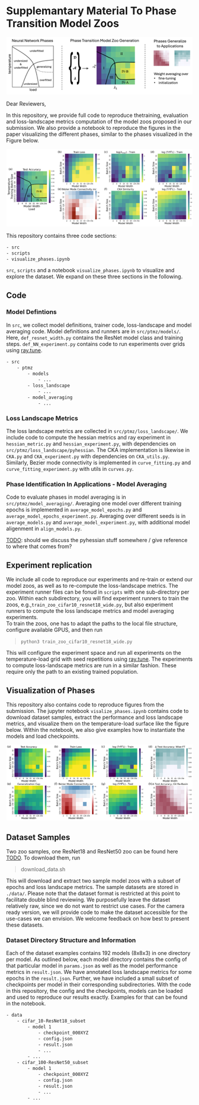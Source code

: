 # Supplemantary Material To Phase Transition Model Zoos

![Overview of our phase transition model zoo.](./assets/overview_phase_transition_model_zoo.png)


Dear Reviewers,

In this repository, we provide full code to reproduce thetraining, evaluation and loss-landscape metrics computation of the model zoos proposed in our submission. We also provide a notebook to reproduce the figures in the paper visualizing the different phases, similar to the phases visualized in the Figure below. 

![Example for phase transitions and loss landscape metrics in our model zoo.](./assets/phases_presentation_cifar100.png)

This repository contains three code sections:
```
- src
- scripts
- visualize_phases.ipynb
```

 `src`, `scripts` and a notebook `visualize_phases.ipynb` to visualize and explore the dataset. We expand on these three sections in the following.

## Code
 
### Model Defintions

In `src`, we collect model definitions, trainer code, loss-landscape and model averaging code. Model definitions and runners are in `src/ptmz/models/`. Here, `def_resnet_width.py` contains the ResNet model class and training steps. `def_NN_experiment.py` contains code to run experiments over grids using [ray.tune](https://docs.ray.io/en/latest/tune/index.html).  
```
- src
    - ptmz
        - models
            - ...
        - loss_landscape
            - ...
        - model_averaging
            - ...
```

### Loss Landscape Metrics
The loss landscape metrics are collected in `src/ptmz/loss_landscape/`. We include code to compute the hessian metrics and ray experiment in `hessian_metric.py` and `hessian_experiment.py`, with dependencies on `src/ptmz/loss_landscape/pyhessian`. The CKA implementation is likewise in `CKA.py` and `CKA_experiment.py` with dependencies on `CKA_utils.py`. Similarly, Bezier mode connectivity is implemented in `curve_fitting.py` and `curve_fitting_experiment.py` with utils in `curves.py`.

### Phase Identification In Applications - Model Averaging
Code to evaluate phases in model averaging is in `src/ptmz/model_averaging/`. Averaging one model over different training epochs is implemented in `average_model_epochs.py` and `average_model_epochs_experiment.py`. Averaging over different seeds is in `average_models.py` and `average_model_experiment.py`, with additional model aligenment in `align_models.py`.

[TODO](): should we discuss the pyhessian stuff somewhere / give reference to where that comes from?

## Experiment replication
We include all code to reproduce our experiments and re-train or extend our model zoos, as well as to re-compute the loss-landscape metrics.
The experiment runner files can be fonud in `scripts` with one sub-directory per zoo. Within each subdirectory, you will find experiment runners to train the zoos, e.g.,`train_zoo_cifar10_resnet18_wide.py`, but also experiment runners to compute the loss landscape metrics and model averaging experiments.  
To train the zoos, one has to adapt the paths to the local file structure, configure available GPUS, and then run   
> `python3 train_zoo_cifar10_resnet18_wide.py`   

This will configure the experiment space and run all experiments on the temperature-load grid with seed repetitions using [ray.tune](https://docs.ray.io/en/latest/tune/index.html). The experiments to compute loss-landscape metrics are run in a similar fashion. These require only the path to an existing trained population.

## Visualization of Phases
This repository also contains code to reproduce figures from the submission. The jupyter notebook `visalize_phases.ipynb` contains code to download dataset samples, extract the performance and loss landscape metrics, and visualize them on the temperature-load surface like the figure below. Within the notebook, we also give examples how to instantiate the models and load checkpoints. 

![Phase transitions in performance, loss landscape metrics and model averaging in our model zoo.](./assets/phases_model_combination.png)

## Dataset Samples
Two zoo samples, one ResNet18 and ResNet50 zoo can be found here [TODO](). To download them, run   
> download_data.sh  

This will download and extract two sample model zoos with a subset of epochs and loss landscape metrics. The sample datasets are stored in `./data/`. 
Please note that the dataset format is restricted at this point to facilitate double blind reviewing. 
We purposefully leave the dataset relatively raw, since we do not want to restrict use cases. For the camera ready version, we will provide code to make the dataset accessible for the use-cases we can envision. We welcome feedback on how best to present these datasets.

### Dataset Directory Structure and Information 
Each of the dataset examples contains 192 models (8x8x3) in one directory per model. As outlined below, each model directory contains the config of that particular model in `params.json` as well as the model performance metrics in `result.json`. We have annotated loss landscape metrics for some epochs in the `result.json`. Further, we have included a small subset of checkpoints per model in their corresponding subdirectories. With the code in this repository, the config and the checkpoints, models can be loaded and used to reproduce our results exactly. Examples for that can be found in the notebook.

```
- data
    - cifar_10-ResNet18_subset
        - model 1
            - checkpoint_000XYZ
            - config.json
            - result.json
            - ...
        - ...
    - cifar_100-ResNet50_subset
        - model 1
            - checkpoint_000XYZ
            - config.json
            - result.json
            - ...
        - ...
```

#